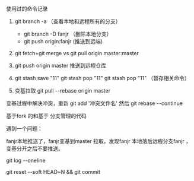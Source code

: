 

使用过的命令记录

1.  git branch -a （查看本地和远程所有的分支）
    * git branch -D fanjr   （删除本地分支）
    * git push origin:fanjr (推送到远端)
 
2. git fetch+git merge vs  git pull origin master:master


3. git push origin master  推送到远程仓库


4. git stash save "11"  git stash pop "11" git stash pop "11" （暂存相关命令）


5. 变基拉取 git pull --rebase origin master


变基过程中解决冲突，重新 git add '冲突文件名'  然后  git rebase --continue


基于fork 的和基于 分支管理的代码


遇到一个问题：

fanjr本地推送了，fanjr变基到master 拉取，发现fanjr 本地落后远程分支fanjr ，变基分开之后不要推送。

git log --oneline

git reset --soft HEAD~N && git commit



